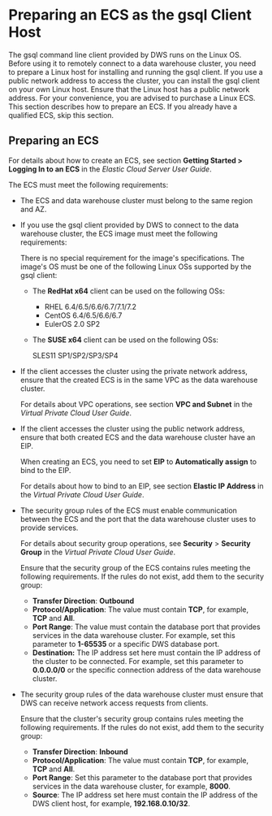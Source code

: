# Preparing an ECS as the gsql Client Host<a name="dws_01_0128"></a>

The gsql command line client provided by DWS runs on the Linux OS. Before using it to remotely connect to a data warehouse cluster, you need to prepare a Linux host for installing and running the gsql client. If you use a public network address to access the cluster, you can install the gsql client on your own Linux host. Ensure that the Linux host has a public network address. For your convenience, you are advised to purchase a Linux ECS. This section describes how to prepare an ECS. If you already have a qualified ECS, skip this section.

## Preparing an ECS<a name="section595518354145"></a>

For details about how to create an ECS, see section  **Getting Started \> Logging In to an ECS**  in the  _Elastic Cloud Server User Guide_.

The ECS must meet the following requirements:

-   The ECS and data warehouse cluster must belong to the same region and AZ.
-   If you use the gsql client provided by DWS to connect to the data warehouse cluster, the ECS image must meet the following requirements:

    There is no special requirement for the image's specifications. The image's OS must be one of the following Linux OSs supported by the gsql client:

    -   The  **RedHat x64**  client can be used on the following OSs:
        -   RHEL 6.4/6.5/6.6/6.7/7.1/7.2
        -   CentOS 6.4/6.5/6.6/6.7
        -   EulerOS 2.0 SP2

    -   The  **SUSE x64**  client can be used on the following OSs:

        SLES11 SP1/SP2/SP3/SP4


-   If the client accesses the cluster using the private network address, ensure that the created ECS is in the same VPC as the data warehouse cluster.

    For details about VPC operations, see section  **VPC and Subnet**  in the  _Virtual Private Cloud User Guide_.

-   If the client accesses the cluster using the public network address, ensure that both created ECS and the data warehouse cluster have an EIP.

    When creating an ECS, you need to set  **EIP**  to  **Automatically assign**  to bind to the EIP.

    For details about how to bind to an EIP, see section  **Elastic IP Address**  in the  _Virtual Private Cloud User Guide_.

-   The security group rules of the ECS must enable communication between the ECS and the port that the data warehouse cluster uses to provide services.

    For details about security group operations, see  **Security**  \>  **Security Group**  in the  _Virtual Private Cloud User Guide_.

    Ensure that the security group of the ECS contains rules meeting the following requirements. If the rules do not exist, add them to the security group:

    -   **Transfer Direction**:  **Outbound**
    -   **Protocol/Application**: The value must contain  **TCP**, for example,  **TCP**  and  **All**.
    -   **Port Range**: The value must contain the database port that provides services in the data warehouse cluster. For example, set this parameter to  **1-65535**  or a specific DWS database port.
    -   **Destination:**  The IP address set here must contain the IP address of the cluster to be connected. For example, set this parameter to  **0.0.0.0/0**  or the specific connection address of the data warehouse cluster.

-   The security group rules of the data warehouse cluster must ensure that DWS can receive network access requests from clients.

    Ensure that the cluster's security group contains rules meeting the following requirements. If the rules do not exist, add them to the security group:

    -   **Transfer Direction**:  **Inbound**
    -   **Protocol/Application**: The value must contain  **TCP**, for example,  **TCP**  and  **All**.
    -   **Port Range**: Set this parameter to the database port that provides services in the data warehouse cluster, for example,  **8000**.
    -   **Source**: The IP address set here must contain the IP address of the DWS client host, for example,  **192.168.0.10/32**.


